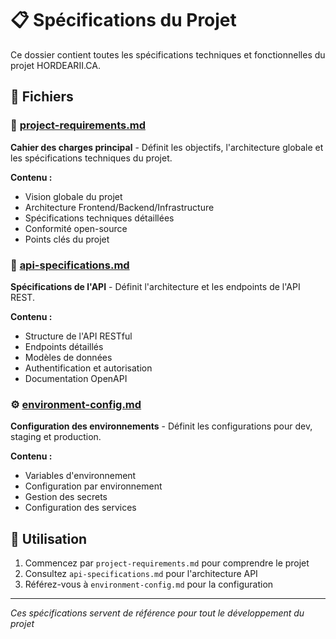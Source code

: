 # 📋 Spécifications du Projet

Ce dossier contient toutes les spécifications techniques et fonctionnelles du projet HORDEARII.CA.

## 📄 Fichiers

### 🎯 [project-requirements.md](./project-requirements.md)
**Cahier des charges principal** - Définit les objectifs, l'architecture globale et les spécifications techniques du projet.

**Contenu :**
- Vision globale du projet
- Architecture Frontend/Backend/Infrastructure
- Spécifications techniques détaillées
- Conformité open-source
- Points clés du projet

### 🔌 [api-specifications.md](./api-specifications.md)
**Spécifications de l'API** - Définit l'architecture et les endpoints de l'API REST.

**Contenu :**
- Structure de l'API RESTful
- Endpoints détaillés
- Modèles de données
- Authentification et autorisation
- Documentation OpenAPI

### ⚙️ [environment-config.md](./environment-config.md)
**Configuration des environnements** - Définit les configurations pour dev, staging et production.

**Contenu :**
- Variables d'environnement
- Configuration par environnement
- Gestion des secrets
- Configuration des services

## 🚀 Utilisation

1. Commencez par `project-requirements.md` pour comprendre le projet
2. Consultez `api-specifications.md` pour l'architecture API
3. Référez-vous à `environment-config.md` pour la configuration

---

*Ces spécifications servent de référence pour tout le développement du projet*
